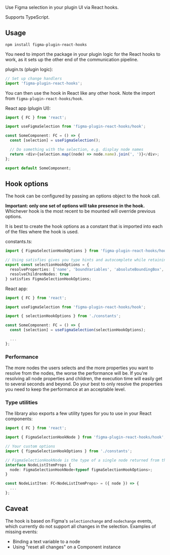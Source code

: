 Use Figma selection in your plugin UI via React hooks.

Supports TypeScript.

<!--- Do not edit README.md, it is overwritten by the build script. Edit docs/index.md instead. -->

## Usage

`npm install figma-plugin-react-hooks`

You need to import the package in your plugin logic for the React hooks to work, as it sets up the other end of the communication pipeline.

plugin.ts (plugin logic):

```typescript
// Set up change handlers
import 'figma-plugin-react-hooks';
```

You can then use the hook in React like any other hook. Note the import from `figma-plugin-react-hooks/hook`.

React app (plugin UI):

```typescript
import { FC } from 'react';

import useFigmaSelection from 'figma-plugin-react-hooks/hook';

const SomeComponent: FC = () => {
  const [selection] = useFigmaSelection();

  // Do something with the selection, e.g. display node names
  return <div>{selection.map((node) => node.name).join(', ')}</div>;
};

export default SomeComponent;
```

## Hook options

The hook can be configured by passing an options object to the hook call.

**Important: only one set of options will take presence in the hook.**
Whichever hook is the most recent to be mounted will override previous options.

It is best to create the hook options as a constant that is imported into each of the files where the hook is used.

constants.ts:

```typescript
import { FigmaSelectionHookOptions } from 'figma-plugin-react-hooks/hook';

// Using satisfies gives you type hints and autocomplete while retaining the exact inferred return type from the hook
export const selectionHookOptions = {
  resolveProperties: ['name', 'boundVariables', 'absoluteBoundingBox', 'visible']
  resolveChildrenNodes: true
} satisfies FigmaSelectionHookOptions;
```

React app:

```typescript
import { FC } from 'react';

import useFigmaSelection from 'figma-plugin-react-hooks/hook';

import { selectionHookOptions } from './constants';

const SomeComponent: FC = () => {
  const [selection] = useFigmaSelection(selectionHookOptions);

  ...
};
```

### Performance

The more nodes the users selects and the more properties you want to resolve from the nodes, the worse the performance will be.
If you're resolving all node properties and children, the execution time will easily get to several seconds and beyond.
Do your best to only resolve the properties you need to keep the performance at an acceptable level.

### Type utilities

The library also exports a few utility types for you to use in your React components:

```typescript
import { FC } from 'react';

import { FigmaSelectionHookNode } from 'figma-plugin-react-hooks/hook';

// Your custom options
import { figmaSelectionHookOptions } from './constants';

// FigmaSelectionHookNode is the type of a single node returned from the hook, inferred from the options you pass to it
interface NodeListItemProps {
  node: FigmaSelectionHookNode<typeof figmaSelectionHookOptions>;
}

const NodeListItem: FC<NodeListItemProps> = ({ node }) => {
  ...
};
```

## Caveat

The hook is based on Figma's `selectionchange` and `nodechange` events, which currently do not support all changes in the selection.
Examples of missing events:

- Binding a text variable to a node
- Using "reset all changes" on a Component instance
